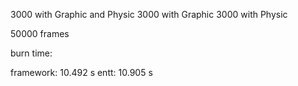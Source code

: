 3000 with Graphic and Physic
3000 with Graphic
3000 with Physic

50000 frames

burn time:

framework:
10.492 s
entt:
10.905 s